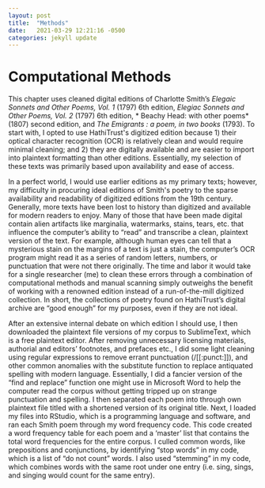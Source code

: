 ```yaml
---
layout: post
title:  "Methods"
date:   2021-03-29 12:21:16 -0500
categories: jekyll update
---
```

# Computational Methods

This chapter uses cleaned digital editions of Charlotte Smith’s *Elegaic Sonnets and Other Poems, Vol. 1* (1797) 6th edition, *Elegiac Sonnets and Other Poems, Vol. 2* (1797) 6th edition, * Beachy Head: with other poems* (1807) second edition, and *The Emigrants : a poem, in two books* (1793).
To start with, I opted to use HathiTrust's digitized edition because 1) their optical character recognition (OCR) is relatively clean and would require minimal cleaning; and 2) they are digitally available and are easier to import into plaintext formatting than other editions. Essentially, my selection of these texts was primarily based upon availability and ease of access.

In a perfect world, I would use earlier editions as my primary texts; however, my difficulty in procuring  ideal editions of Smith's poetry to the sparse availability and readability of digitized editions from the 19th century. Generally, more texts have been lost to history than digitized and available for modern readers to enjoy. Many of those that have been made digital contain alien artifacts like marginalia, watermarks, stains, tears, etc. that influence the computer’s ability to “read” and transcribe a clean, plaintext version of the text. For example, although human eyes can tell that a mysterious stain on the margins of a text is just a stain, the computer’s OCR program might read it as a series of random letters, numbers, or punctuation that were not there originally. The time and labor it would take for a single researcher (me) to clean these errors through a combination of computational methods and manual scanning simply outweighs the benefit of working with a renowned edition instead of a run-of-the-mill digitized collection. In short, the collections of poetry found on HathiTrust’s digital archive are “good enough” for my purposes, even if they are not ideal. 


After an extensive internal debate on which edition I should use, I then downloaded the plaintext file versions of my corpus to SublimeText, which is a free plaintext editor. After removing unnecessary licensing materials, authorial and editors’ footnotes, and prefaces etc., I did some light cleaning using regular expressions to remove errant punctuation (/[[:punct:]]), and other common anomalies with the substitute function to replace antiquated spelling with modern language.  Essentially, I did a fancier version of  the “find and replace” function one might use in Microsoft Word to help the computer read the corpus without getting tripped up on strange punctuation and spelling. I then separated each poem into through own plaintext file titled with a shortened version of its original title. 
Next, I loaded my files into RStudio, which is a programming language and software, and ran each Smith poem through my word frequency code. This code created a word frequency table for each poem and a ‘master’ list that contains the total word frequencies for the entire corpus. I culled common words, like prepositions and conjunctions, by identifying “stop words” in my code, which is a list of “do not count” words. I also used “stemming” in my code, which combines words with the same root under one entry (i.e. sing, sings, and singing would count for the same entry). 

